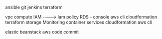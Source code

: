 ansible
git
jenkins
terraform 
 

vpc
compute
IAM ----> Iam policy 
RDS -
  console
  aws cli
  cloudformation
  terraform
storage
Monitoring
container services
 cloudformation
 aws cli 

elastic beanstack
aws code commit
